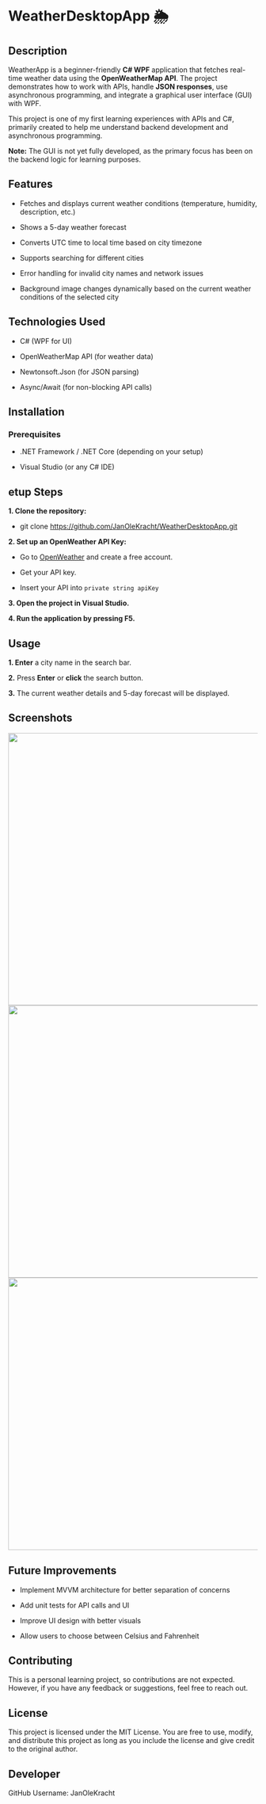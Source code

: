 # WeatherDesktopApp 🌦️

## Description

WeatherApp is a beginner-friendly **C# WPF** application that fetches real-time weather data using the **OpenWeatherMap API**. The project demonstrates how to work with APIs, handle **JSON responses**, use asynchronous programming, and integrate a graphical user interface (GUI) with WPF.

This project is one of my first learning experiences with APIs and C#, primarily created to help me understand backend development and asynchronous programming.

**Note:** The GUI is not yet fully developed, as the primary focus has been on the backend logic for learning purposes.


## Features

- Fetches and displays current weather conditions (temperature, humidity, description, etc.)

- Shows a 5-day weather forecast

- Converts UTC time to local time based on city timezone

- Supports searching for different cities

- Error handling for invalid city names and network issues

- Background image changes dynamically based on the current weather conditions of the selected city


## Technologies Used

- C# (WPF for UI)

- OpenWeatherMap API (for weather data)

- Newtonsoft.Json (for JSON parsing)

- Async/Await (for non-blocking API calls)


## Installation

### Prerequisites

- .NET Framework / .NET Core (depending on your setup)

- Visual Studio (or any C# IDE)


## etup Steps

**1. Clone the repository:**

- git clone https://github.com/JanOleKracht/WeatherDesktopApp.git
  

**2. Set up an OpenWeather API Key:**

- Go to [OpenWeather](https://openweathermap.org/api) and create a free account.

- Get your API key.

- Insert your API into  ```private string apiKey```
  

**3. Open the project in Visual Studio.**

**4. Run the application by pressing F5.**


## Usage

**1. Enter** a city name in the search bar.

**2.** Press **Enter** or **click** the search button.

**3.** The current weather details and 5-day forecast will be displayed.


## Screenshots
<img src="https://github.com/user-attachments/assets/a9ba56d1-58d6-4179-a749-4f6c1a4f4eb3" width="550">


<img src="https://github.com/user-attachments/assets/8a8a6358-95d2-4246-bbda-a24437a73f20" width="550">


<img src="https://github.com/user-attachments/assets/a6e80d21-3d69-47e6-8790-0b3b72272f23" width="550">



## Future Improvements

- Implement MVVM architecture for better separation of concerns

- Add unit tests for API calls and UI

- Improve UI design with better visuals

- Allow users to choose between Celsius and Fahrenheit

## Contributing
This is a personal learning project, so contributions are not expected. However, if you have any feedback or suggestions, feel free to reach out.

## License
This project is licensed under the MIT License. You are free to use, modify, and distribute this project as long as you include the license and give credit to the original author.

## Developer
GitHub Username: JanOleKracht













